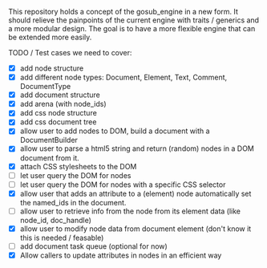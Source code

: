 This repository holds a concept of the gosub_engine in a new form. It should relieve the painpoints of the current 
engine with traits / generics and a more modular design. The goal is to have a more flexible engine that can be
extended more easily.



TODO / Test cases we need to cover:
- [X] add node structure
- [X] add different node types: Document, Element, Text, Comment, DocumentType
- [X] add document structure
- [X] add arena (with node_ids)
- [X] add css node structure
- [X] add css document tree
- [X] allow user to add nodes to DOM, build a document with a DocumentBuilder
- [X] allow user to parse a html5 string and return (random) nodes in a DOM document from it.
- [X] attach CSS stylesheets to the DOM
- [ ] let user query the DOM for nodes
- [ ] let user query the DOM for nodes with a specific CSS selector
- [X] allow user that adds an attribute to a (element) node automatically set the named_ids in the document.
- [ ] allow user to retrieve info from the node from its element data (like node_id, doc_handle)
- [X] allow user to modify node data from document element (don't know it this is needed / feasable)
- [ ] add document task queue (optional for now)
- [X] Allow callers to update attributes in nodes in an efficient way